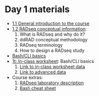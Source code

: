 # Day 1 materials

* [1.1 General introduction to the course](https://github.com/eachambers/UNAMtraining/blob/main/Day1/1.1_Welcome.pdf)
* [1.2 RADseq conceptual information](https://github.com/eachambers/UNAMtraining/blob/main/Day1/1.2_RADseq_conceptual.pdf):
    1. What is RADseq and why do it?
    2. ddRAD conceptual methodology
    3. RADseq terminology
    4. How to design a RADseq study
* [Bash/CLI basics]()
* [1t: In-class worksheet](): Bash/CLI basics
    1. [Link to in-class worksheet data](https://utexas.box.com/s/qybj49agfq13556v00yj2dfhc7o40m1u)
    2. [Link to advanced data](https://utexas.box.com/s/805qg0ezhfmhcsnc384h0x9or49ej5kr)
* Course extras:
    1. [RADseq laboratory description](https://github.com/eachambers/UNAMtraining/blob/main/Day1/1.0_RADseq_laboratory.pdf)
    2. [Bash cheat sheet](https://github.com/eachambers/UNAMtraining/blob/main/Day1/bash_cheat_sheet.pdf)
